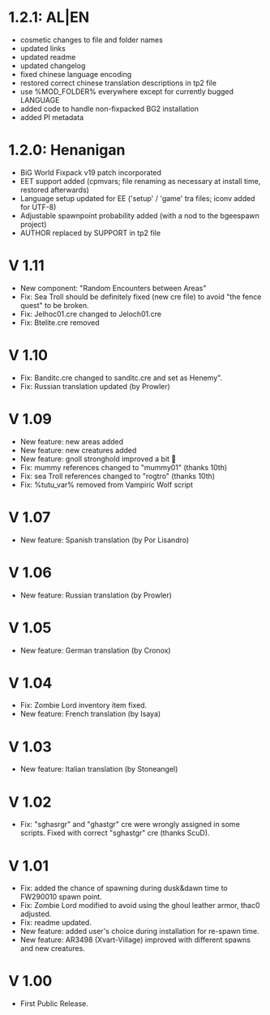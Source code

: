 # 1.2.1: AL|EN
- cosmetic changes to file and folder names
- updated links
- updated readme
- updated changelog
- fixed chinese language encoding
- restored correct chinese translation descriptions in tp2 file
- use %MOD_FOLDER% everywhere except for currently bugged LANGUAGE
- added code to handle non-fixpacked BG2 installation
- added PI metadata

# 1.2.0: Henanigan
- BiG World Fixpack v19 patch incorporated
- EET support added (cpmvars; file renaming as necessary at install time, restored afterwards)
- Language setup updated for EE ('setup' / 'game' tra files; iconv added for UTF-8)
- Adjustable spawnpoint probability added (with a nod to the bgeespawn project)
- AUTHOR replaced by SUPPORT in tp2 file

# V 1.11
- New component: "Random Encounters between Areas"
- Fix: Sea Troll should be definitely fixed (new cre file) to avoid "the fence quest" to be broken.
- Fix: Jelhoc01.cre changed to Jeloch01.cre
- Fix: Btelite.cre removed

# V 1.10
- Fix: Banditc.cre changed to sanditc.cre and set as Henemy". 
- Fix: Russian translation updated (by Prowler)

# V 1.09
- New feature: new areas added
- New feature: new creatures added
- New feature: gnoll stronghold improved a bit 
- Fix: mummy references changed to "mummy01" (thanks 10th)
- Fix: sea Troll references changed to "rogtro" (thanks 10th)
- Fix: %tutu_var% removed from Vampiric Wolf script

# V 1.07
- New feature: Spanish translation (by Por Lisandro)

# V 1.06
- New feature: Russian translation (by Prowler)

# V 1.05
- New feature: German translation (by Cronox)

# V 1.04
- Fix: Zombie Lord inventory item fixed.
- New feature: French translation (by Isaya)

# V 1.03
- New feature: Italian translation (by Stoneangel)

# V 1.02
- Fix: "sghasrgr" and "ghastgr" cre were wrongly assigned in some scripts. Fixed with correct "sghastgr" cre (thanks ScuD).

# V 1.01
- Fix: added the chance of spawning during dusk&dawn time to FW290010 spawn point.
- Fix: Zombie Lord modified to avoid using the ghoul leather armor, thac0 adjusted.
- Fix: readme updated.
- New feature: added user's choice during installation for re-spawn time.
- New feature: AR3498 (Xvart-Village) improved with different spawns and new creatures.

# V 1.00
- First Public Release.
